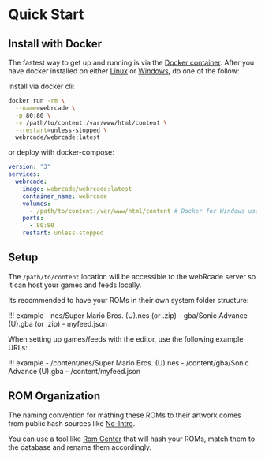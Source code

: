 # Quick Start

## Install with Docker

The fastest way to get up and running is via the [Docker container](https://hub.docker.com/r/webrcade/webrcade).
After you have docker installed on either [Linux](https://docs.docker.com/engine/install/ubuntu/) or [Windows](https://docs.docker.com/desktop/install/windows-install/), do one of the follow:

Install via docker cli:

```sh
docker run -rm \
  --name=webrcade \
  -p 80:80 \
  -v /path/to/content:/var/www/html/content \
  --restart=unless-stopped \
  webrcade/webrcade:latest
```

or deploy with docker-compose:

```yaml
version: "3"
services:
  webrcade:
    image: webrcade/webrcade:latest
    container_name: webrcade
    volumes:
      - /path/to/content:/var/www/html/content # Docker for Windows use "/c/path/to/content"
    ports:
      - 80:80
    restart: unless-stopped
```

## Setup

The `/path/to/content` location will be accessible to the webRcade server so it can host your games and feeds locally.

Its recommended to have your ROMs in their own system folder structure:

!!! example
    - nes/Super Mario Bros. (U).nes (or .zip)
    - gba/Sonic Advance (U).gba (or .zip)
    - myfeed.json

When setting up games/feeds with the editor, use the following example URLs:

!!! example
    - /content/nes/Super Mario Bros. (U).nes
    - /content/gba/Sonic Advance (U).gba
    - /content/myfeed.json

## ROM Organization

The naming convention for mathing these ROMs to their artwork comes from public hash sources like [No-Intro](https://no-intro.org/).

You can use a tool like [Rom Center](https://www.romcenter.com/downloadpage/) that will hash your ROMs, match them to the database and rename them accordingly.
